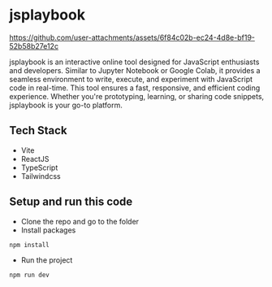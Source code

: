 # jsplaybook
https://github.com/user-attachments/assets/6f84c02b-ec24-4d8e-bf19-52b58b27e12c

jsplaybook is an interactive online tool designed for JavaScript enthusiasts and developers. Similar to Jupyter Notebook or Google Colab, it provides a seamless environment to write, execute, and experiment with JavaScript code in real-time. This tool ensures a fast, responsive, and efficient coding experience. Whether you're prototyping, learning, or sharing code snippets, jsplaybook is your go-to platform.

## Tech Stack
- Vite
- ReactJS
- TypeScript
- Tailwindcss

## Setup and run this code
 - Clone the repo and go to the folder
 - Install packages
  ```
  npm install
  ```
 - Run the project
  ```
  npm run dev
  ```
